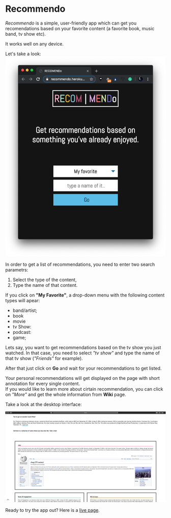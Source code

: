 # Recommendo

_Recommendo_ is a simple, user-friendly app which can get you recomendations based on your favorite content (a favorite book, music band, tv show etc). 

It works well on any device.

Let's take a look:
![app image](appImg.png)

In order to get a list of recommendations, you need to enter two search parametrs:
1. Select the type of the content,
2. Type the name of that content. 

If you click on **"My Favorite"**, a drop-down menu with the following content types will apear:

* band/artist;
* book
* movie
* tv Show:
* podcast:
* game;

Lets say, you want to get recommendations based on the tv show you just watched. In that case, you need to select _"tv show"_ and type the name of that tv show (_"Friends"_ for example).  

After that just click on **Go** and wait for your recommendations to get listed. 

Your personal recommendations will get displayed on the page with short annotation for every single content.  
If you would like to learn more about cirtain recommendation, you can click on _"More"_ and get the whole information from **Wiki** page. 

Take a look at the desktop interface:

![app wiki image](wikidemo.png)

Ready to try the app out? Here is a [live page](https://recommendo.herokuapp.com/).

